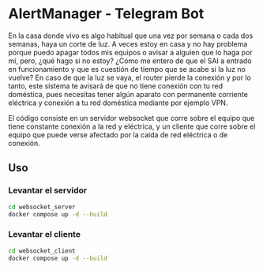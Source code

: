 # AlertManager - Telegram Bot

En la casa donde vivo es algo habitual que una vez por semana o cada dos semanas, haya un corte de luz. A veces estoy en casa y no hay problema porque puedo apagar todos mis equipos o avisar a alguien que lo haga por mí, pero, ¿qué hago si no estoy? ¿Cómo me entero de que el SAI a entrado en funcionamiento y que es cuestión de tiempo que se acabe si la luz no vuelve? En caso de que la luz se vaya, el router pierde la conexión y por lo tanto, este sistema te avisará de que no tiene conexión con tu red doméstica, pues necesitas tener algún aparato con permanente corriente eléctrica y conexión a tu red doméstica mediante por ejemplo VPN.

El código consiste en un servidor websocket que corre sobre el equipo que tiene constante conexión a la red y eléctrica, y un cliente que corre sobre el equipo que puede verse afectado por la caída de red eléctrica o de conexión.

## Uso

### Levantar el servidor

```bash
cd websocket_server
docker compose up -d --build
```

### Levantar el cliente

```bash
cd websocket_client
docker compose up -d --build
```
